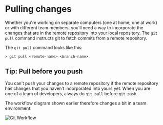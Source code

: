 # Pulling changes

Whether you're working on separate computers (one at home, one at work) or with different team members, you'll need a way to incorporate the changes that are in the remote repository into your local repository. The `git pull` command instructs git to fetch commits from a remote repository.

The `git pull` command looks like this:

```
> git pull <remote-name> <branch-name>
```

## Tip: Pull before you push
You can't push your changes to a remote repository if the remote repository has changes that you haven't incorporated into yours yet. When you are one of a team of developers, always do `git pull` before `git push`.

The workflow diagram shown earlier therefore changes a bit in a team environment:

![Git Workflow](https://bootcamp-os-lms-prd-public.s3.us-west-2.amazonaws.com/content/6386a43120e9b22e6911585ff1647986.png)
